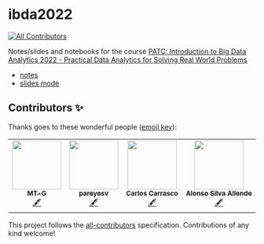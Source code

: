 # ibda2022
<!-- ALL-CONTRIBUTORS-BADGE:START - Do not remove or modify this section -->
[![All Contributors](https://img.shields.io/badge/all_contributors-4-orange.svg?style=flat-square)](#contributors-)
<!-- ALL-CONTRIBUTORS-BADGE:END -->

Notes/slides and notebooks for the course [PATC: Introduction to Big Data Analytics 2022 - Practical Data Analytics for Solving Real World Problems](https://www.bsc.es/education/training/patc-courses/online-patc-introduction-big-data-analytics-0/agenda)

- [notes](https://hackmd.io/@pareyesv/ibda2022?type=view)
- [slides mode](https://hackmd.io/@pareyesv/ibda2022?type=slide)

## Contributors ✨

Thanks goes to these wonderful people ([emoji key](https://allcontributors.org/docs/en/emoji-key)):

<!-- ALL-CONTRIBUTORS-LIST:START - Do not remove or modify this section -->
<!-- prettier-ignore-start -->
<!-- markdownlint-disable -->
<table>
  <tr>
    <td align="center"><a href="https://github.com/MT-G"><img src="https://avatars.githubusercontent.com/u/61514712?v=4?s=100" width="100px;" alt=""/><br /><sub><b>MT-G</b></sub></a><br /><a href="#content-MT-G" title="Content">🖋</a></td>
    <td align="center"><a href="https://pareyesv.github.io"><img src="https://avatars.githubusercontent.com/u/7954142?v=4?s=100" width="100px;" alt=""/><br /><sub><b>pareyesv</b></sub></a><br /><a href="#content-pareyesv" title="Content">🖋</a></td>
    <td align="center"><a href="http://www.jcarloscarrasco.com/"><img src="https://avatars.githubusercontent.com/u/16986949?v=4?s=100" width="100px;" alt=""/><br /><sub><b>Carlos Carrasco</b></sub></a><br /><a href="#content-jccarrsco" title="Content">🖋</a></td>
    <td align="center"><a href="http://www.dim.uchile.cl/~alsilva/"><img src="https://avatars.githubusercontent.com/u/30263736?v=4?s=100" width="100px;" alt=""/><br /><sub><b>Alonso Silva Allende</b></sub></a><br /><a href="#content-alonsosilvaallende" title="Content">🖋</a></td>
  </tr>
</table>

<!-- markdownlint-restore -->
<!-- prettier-ignore-end -->

<!-- ALL-CONTRIBUTORS-LIST:END -->

This project follows the [all-contributors](https://github.com/all-contributors/all-contributors) specification. Contributions of any kind welcome!